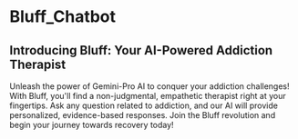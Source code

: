 # Bluff_Chatbot
## Introducing Bluff: Your AI-Powered Addiction Therapist

Unleash the power of Gemini-Pro AI to conquer your addiction challenges! With Bluff, you'll find a non-judgmental, empathetic therapist right at your fingertips. Ask any question related to addiction, and our AI will provide personalized, evidence-based responses. Join the Bluff revolution and begin your journey towards recovery today!
